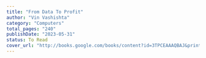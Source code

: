 ```yaml
---
title: "From Data To Profit"
author: "Vin Vashishta"
category: "Computers"
total_pages: "240"
publishDate: "2023-05-31"
status: To Read
cover_url: "http://books.google.com/books/content?id=3TPCEAAAQBAJ&printsec=frontcover&img=1&zoom=1&edge=curl&source=gbs_api"
---
```

